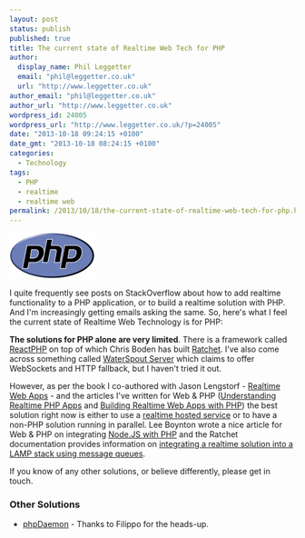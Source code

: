 ```yaml
---
layout: post
status: publish
published: true
title: The current state of Realtime Web Tech for PHP
author:
  display_name: Phil Leggetter
  email: "phil@leggetter.co.uk"
  url: "http://www.leggetter.co.uk"
author_email: "phil@leggetter.co.uk"
author_url: "http://www.leggetter.co.uk"
wordpress_id: 24005
wordpress_url: "http://www.leggetter.co.uk/?p=24005"
date: "2013-10-18 09:24:15 +0100"
date_gmt: "2013-10-18 08:24:15 +0100"
categories:
  - Technology
tags:
  - PHP
  - realtime
  - realtime web
permalink: /2013/10/18/the-current-state-of-realtime-web-tech-for-php.html
---
```


<p><a href="/wp-content/uploads/2013/10/php-logo.png"><img src="/wp-content/uploads/2013/10/php-logo.png" alt="PHP Logo" width="150" class="alignright size-full wp-image-24009" /></a></p>
<p>I quite frequently see posts on StackOverflow about how to add realtime functionality to a PHP application, or to build a realtime solution with PHP. And I'm increasingly getting emails asking the same. So, here's what I feel the current state of Realtime Web Technology is for PHP:</p>
<p><strong>The solutions for PHP alone are very limited</strong>. There is a framework called <a href="http://reactphp.org/">ReactPHP</a> on top of which Chris Boden has built <a href="http://socketo.me">Ratchet</a>. I've also come across something called <a href="https://github.com/chrisnetonline/WaterSpout-Server">WaterSpout Server</a> which claims to offer WebSockets and HTTP fallback, but I haven't tried it out.</p>
<p>However, as per the book I co-authored with Jason Lengstorf - <a href="http://realtimewebapps.com">Realtime Web Apps</a> - and the articles I've written for Web &amp; PHP (<a href="http://webandphp.com/UnderstandingRealtimePHPApps-166085">Understanding Realtime PHP Apps</a> and <a href="http://webandphp.com/BuildingRealtimeWebAppswithPHP-166928">Building Realtime Web Apps with PHP</a>) the best solution right now is either to use a <a href="/real-time-web-technologies-guide#hosted-services">realtime hosted service</a> or to have a non-PHP solution running in parallel. Lee Boynton wrote a nice article for Web &amp; PHP on integrating <a href="http://webandphp.com/IntegratingNode.jswithPHP">Node.JS with PHP</a> and the Ratchet documentation provides information on <a href="http://socketo.me/docs/push">integrating a realtime solution into a LAMP stack using message queues</a>.</p>
<p>If you know of any other solutions, or believe differently, please get in touch.</p>
<h3>Other Solutions</h3>
<ul>
<li><a href="http://daemon.io/">phpDaemon</a> - Thanks to Filippo for the heads-up.</li>
</ul>
